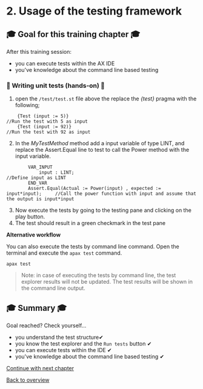 # 2. Usage of the testing framework

## :mortar_board: Goal for this training chapter :mortar_board:

After this training session:

- you can execute tests within the AX IDE
- you've knowledge about the command line based testing

### :raised_hands: Writing unit tests (hands-on) :raised_hands:

1. open the `/test/test.st` file above the replace the *{test}* pragma with the following;

```
    {Test (input := 5)}                                                     //Run the test with 5 as input
    {Test (input := 92)}                                                    //Run the test with 92 as input
```

2. In the *MyTestMethod* method add a input variable of type LINT, and replace the Assert.Equal line to test to call the Power method with the input variable.

```
        VAR_INPUT
            input : LINT;                                                   //Define input as LINT
        END_VAR
        Assert.Equal(Actual := Power(input) , expected := input*input);     //Call the power function with input and assume that the output is input*input
```


3. Now execute the tests by going to the testing pane and clicking on the play button.
4. The test should result in a green checkmark in the test pane

**Alternative workflow**

You can also execute the tests by command line command. Open the terminal and execute the `apax test` command.

```iec-st
apax test
```

> Note: in case of executing the tests by command line, the test explorer results will not be updated. The test results will be shown in the command line output.

## :mortar_board: Summary :mortar_board:

Goal reached? Check yourself...

- you understand the test structure✔
- you know the test explorer and the `Run tests` button ✔
- you can execute tests within the IDE ✔
- you've knowledge about the command line based testing ✔

[Continue with next chapter](./4-download.md)

[Back to overview](./../README.md)
